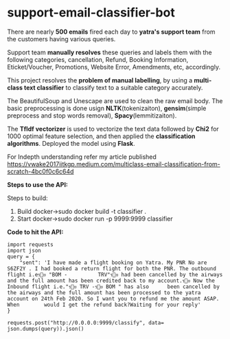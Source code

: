 # support-email-classifier-bot
There are nearly **500 emails** fired each day to **yatra's support team** from the customers having various queries. 

Support team **manually resolves** these queries and labels them with the following categories, cancellation, Refund, Booking Information, Eticket/Voucher, Promotions, Website Error, Amendments, etc, accordingly. 

This project resolves the **problem of manual labelling**, by using a **multi-class text classifier** to classify text to a suitable category accurately.

The BeautifulSoup and Unescape are used to clean the raw email body. The basic preprocessing is done usign **NLTK**(tokenizaiton), **gensim**(simple preprocess and stop words removal), **Spacy**(lemmitizaiton).

The **TfIdf vectorizer** is used to vectorize the text data followed by **Chi2** for 1000 optimal feature selection, and then applied the **classification algorithms**. 
Deployed the model using **Flask**. 

For Indepth understanding refer my article published https://vwake2017iitkgp.medium.com/multiclass-email-classification-from-scratch-4bc0f0c6c64d

**Steps to use the API:**

Steps to build:
1. Build docker->sudo docker build -t classifier .
2. Start docker->sudo docker run -p 9999:9999 classifier

**Code to hit the API:**

    import requests
    import json
    query = {
        "sent": 'I have made a flight booking on Yatra. My PNR No are S6ZF2Y . I had booked a return flight for both the PNR. The outbound flight i.eรย "BOM -          TRV"รย had been cancelled by the airways and the full amount has been credited back to my account.รย Now the Inbound flight i.e."รย TRV -รย BOM " has also      been cancelled by the airways and the full amount has been processed to the yatra account on 24th Feb 2020. So I want you to refund me the amount ASAP. When        would I get the refund back?Waiting for your reply'
    }

    requests.post("http://0.0.0.0:9999/classify", data= json.dumps(query)).json()
